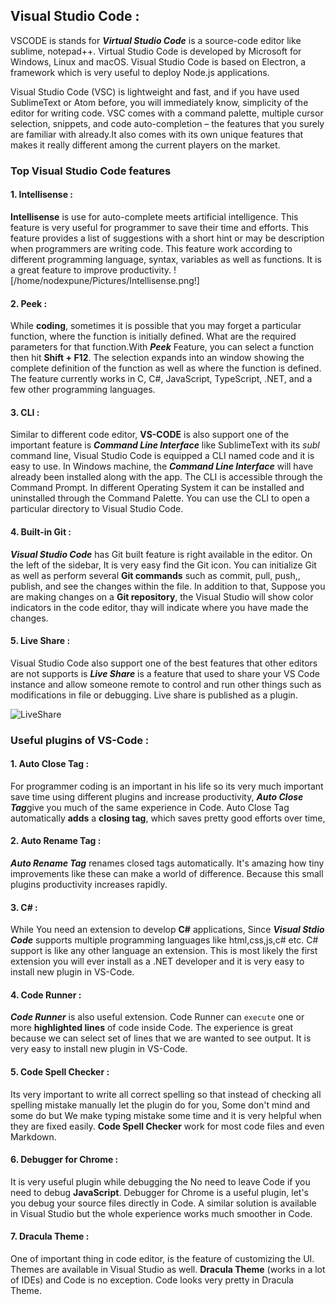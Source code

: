 ##  Visual Studio Code :

 VSCODE is stands for ***Virtual Studio Code*** is a source-code editor like sublime, notepad++. Virtual Studio Code is developed by Microsoft for Windows, Linux and macOS. Visual Studio Code is based on Electron, a framework which is very useful to deploy Node.js applications.

Visual Studio Code (VSC) is lightweight and fast, and if you have used SublimeText or Atom before, you will immediately know, simplicity of the editor for writing code. VSC comes with a command palette, multiple cursor selection, snippets, and code auto-completion – the features that you surely are familiar with already.It also comes with its own unique features that makes it really different among the current players on the market.

### Top Visual Studio Code features 

#### 1. Intellisense :
 **Intellisense** is use for auto-complete meets artificial intelligence. This feature is very useful for programmer to save their time and efforts. This feature provides a list of suggestions with a short hint or may be description when programmers are writing code. This feature work according to different programming language, syntax, variables as well as functions. It is a great feature to improve productivity.
 ![/home/nodexpune/Pictures/Intellisense.png!]


 #### 2. Peek :
 
  While **coding**, sometimes it is possible that you may forget a particular function, where the function is initially defined. What are the required parameters for that function.With ***Peek*** Feature, you can select a function then hit **Shift + F12**. The selection expands into an window showing the complete definition of the function as well as where the function is defined. The feature currently works in C, C#, JavaScript, TypeScript, .NET, and a few other programming languages.

   #### 3. CLI :
 
  Similar to different code editor, **VS-CODE** is also support one of the important feature is ***Command Line Interface*** like SublimeText with its *subl* command line, Visual Studio Code is equipped a CLI named code and it is easy to use. In Windows machine, the ***Command Line Interface*** will have already been installed along with the app. The CLI is accessible through the Command Prompt. In different Operating System it can be installed and uninstalled through the Command Palette. You can use the CLI to open a particular directory to Visual Studio Code.

   #### 4. Built-in Git :
 
  ***Visual Studio Code*** has Git built feature is right available in the editor. On the left of the sidebar, It is very easy  find the Git icon. You can initialize Git as well as perform several **Git commands** such as commit, pull, push,, publish, and see the changes within the file. In addition to that, Suppose you are making changes on a **Git repository**, the Visual Studio will show color indicators in the code editor, thay will indicate where you have made the changes.

  #### 5. Live Share :
 
  Visual Studio Code also support one of the best features that other editors are not supports is ***Live Share*** is a feature that used to share your  VS Code instance and allow someone remote to control and run other things such as modifications in file or debugging. Live share is published as a plugin.
  
  ![LiveShare](https://scotch-res.cloudinary.com/image/upload/dpr_1,w_700,q_auto:good,f_auto/media/303/HmCJejGyR7Cw0xbfedFS_Screen%20Shot%202018-07-23%20at%2022.05.28.png)



### Useful plugins of VS-Code :

  #### 1. Auto Close Tag  :
 
  For programmer coding is an important in his life so its very much important save time using different plugins and increase productivity, ***Auto Close Tag***give you much of the same experience in Code. Auto Close Tag automatically **adds** a **closing tag**, which saves  pretty good efforts over time,
  
  #### 2. Auto Rename Tag  :

  ***Auto Rename Tag*** renames closed tags automatically. It's amazing how tiny improvements like these can make a world of difference. Because this small plugins  productivity increases rapidly.

  #### 3. C#  :

While You need an extension to develop **C#** applications, Since ***Visual Stdio Code*** supports multiple programming languages like html,css,js,c# etc. C# support is like any other language an extension. This is most likely the first extension you will ever install as a .NET developer and it is very easy to install new plugin in VS-Code.

 #### 4. Code Runner :

***Code Runner*** is also useful extension. Code Runner can `execute` one or more **highlighted lines** of code inside Code. The experience is  great because we can select set of lines that we are wanted to see output. It is very easy to install new plugin in VS-Code. 

#### 5. Code Spell Checker :

Its very important to write all correct spelling so that instead of checking all spelling mistake manually let the plugin do for you, Some don't mind and some do but We make typing mistake some time and it is very helpful when they are fixed easily. **Code Spell Checker** work for most code files and even Markdown.


#### 6. Debugger for Chrome :

It is very useful plugin while debugging the No need to leave Code if you need to debug **JavaScript**. Debugger for Chrome is a useful plugin, let's you debug your source files directly in Code. A similar solution is available in Visual Studio but the whole experience works much smoother in Code.

#### 7. Dracula Theme :

One of important thing in code editor, is the feature of customizing the UI. Themes are available in Visual Studio as well. **Dracula Theme** (works in a lot of IDEs) and Code is no exception. Code looks very pretty in Dracula Theme.